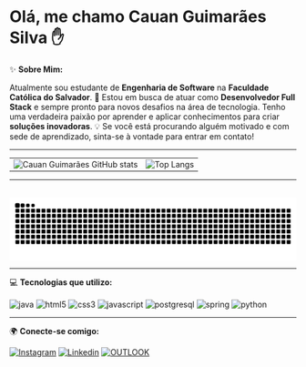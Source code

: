 # Olá, me chamo Cauan Guimarães Silva ✋

✨ **Sobre Mim:**

Atualmente sou estudante de **Engenharia de Software** na **Faculdade Católica do Salvador**. 🚀 Estou em busca de atuar como **Desenvolvedor Full Stack** e sempre pronto para novos desafios na área de tecnologia. Tenho uma verdadeira paixão por aprender e aplicar conhecimentos para criar **soluções inovadoras**. 💡 Se você está procurando alguém motivado e com sede de aprendizado, sinta-se à vontade para entrar em contato!

---

<table>
  <tr>
    <td>
      <img src="https://github-readme-stats.vercel.app/api?username=eucauann&show_icons=true&theme=dark" alt="Cauan Guimarães GitHub stats" />
    </td>
    <td>
      <img src="https://github-readme-stats.vercel.app/api/top-langs/?username=eucauann&theme=dark&layout=compact" alt="Top Langs" />
    </td>
  </tr>
</table>

---

<br>

<picture align="center">
  <source media="(prefers-color-scheme: dark)" srcset="https://raw.githubusercontent.com/eucauann/eucauann/output/github-contribution-grid-snake-dark.svg">
  <source media="(prefers-color-scheme: light)" srcset="https://raw.githubusercontent.com/eucauann/eucauann/output/github-contribution-grid-snake-dark.svg">
  <img align="center" alt="github contribution grid snake animation" src="https://raw.githubusercontent.com/eucauann/eucauann/output/github-contribution-grid-snake.svg">
</picture>

---

💻 **Tecnologias que utilizo:**

<div>
    <img align="center" alt="java" src="https://cdn.jsdelivr.net/gh/devicons/devicon/icons/java/java-original.svg" width="50" height="50"/>
    <img align="center" alt="html5" src="https://cdn.jsdelivr.net/gh/devicons/devicon/icons/html5/html5-original.svg" width="50" height="50"/>
    <img align="center" alt="css3" src="https://cdn.jsdelivr.net/gh/devicons/devicon/icons/css3/css3-original.svg" width="50" height="50"/>
    <img align="center" alt="javascript" src="https://cdn.jsdelivr.net/gh/devicons/devicon/icons/javascript/javascript-original.svg" width="50" height="50"/>
    <img align="center" alt="postgresql" src="https://cdn.jsdelivr.net/gh/devicons/devicon/icons/postgresql/postgresql-original.svg" width="50" height="50"/>
    <img align="center" alt="spring" src="https://cdn.jsdelivr.net/gh/devicons/devicon/icons/spring/spring-original.svg" width="50" height="50"/>
    <img align="center" alt="python" src="https://cdn.jsdelivr.net/gh/devicons/devicon/icons/python/python-original.svg" width="50" height="50"/>
</div>

---

🌍 **Conecte-se comigo:**

[![Instagram](https://img.shields.io/badge/Instagram-E4405F?style=for-the-badge&logo=instagram&logoColor=white)](https://www.instagram.com/eucauann/)
[![Linkedin](https://img.shields.io/badge/LinkedIn-0077B5?style=for-the-badge&logo=linkedin&logoColor=white)](https://www.linkedin.com/in/cauan-guimaraes-silva-23b109334/)
[![OUTLOOK](https://img.shields.io/badge/Microsoft_Outlook-0078D4?style=for-the-badge&logo=microsoft-outlook&logoColor=white)](mailto:cauanguimaraes@hotmail.com)

